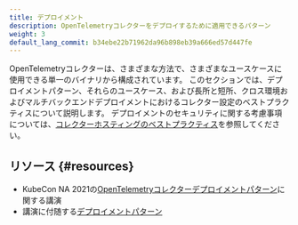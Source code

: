 ```yaml
---
title: デプロイメント
description: OpenTelemetryコレクターをデプロイするために適用できるパターン
weight: 3
default_lang_commit: b34ebe22b71962da96b898eb39a666ed57d447fe
---
```


OpenTelemetryコレクターは、さまざまな方法で、さまざまなユースケースに使用できる単一のバイナリから構成されています。
このセクションでは、デプロイメントパターン、それらのユースケース、および長所と短所、クロス環境およびマルチバックエンドデプロイメントにおけるコレクター設定のベストプラクティスについて説明します。
デプロイメントのセキュリティに関する考慮事項については、[コレクターホスティングのベストプラクティス][security]を参照してください。

## リソース {#resources}

- KubeCon NA 2021の[OpenTelemetryコレクターデプロイメントパターン][y-patterns]に関する講演
- 講演に付随する[デプロイメントパターン][gh-patterns]

[security]: /docs/security/hosting-best-practices/
[gh-patterns]: https://github.com/jpkrohling/opentelemetry-collector-deployment-patterns/
[y-patterns]: https://www.youtube.com/watch?v=WhRrwSHDBFs
